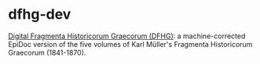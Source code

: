 dfhg-dev
========

[Digital Fragmenta Historicorum Graecorum (DFHG)](http://www.dfhg-project.org): a machine-corrected EpiDoc version of the five volumes of Karl Müller's Fragmenta Historicorum Graecorum (1841-1870).
